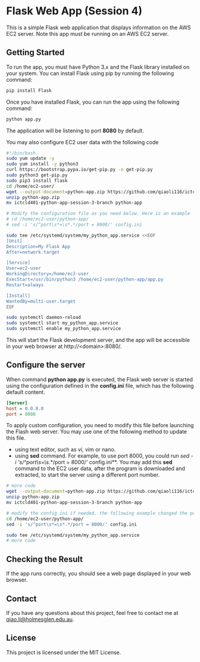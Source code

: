 # Flask Web App (Session 4)
This is a simple Flask web application that displays information on the AWS EC2 server. Note this app must be running on an AWS EC2 server.

## Getting Started
To run the app, you must have Python 3.x and the Flask library installed on your system. You can install Flask using pip by running the following command:

```bash
pip install Flask
```

Once you have installed Flask, you can run the app using the following command:

```bash
python app.py
```
The application will be listening to port **8080** by default.

You may also configure EC2 user data with the following code
```bash
#!/bin/bash
sudo yum update -y
sudo yum install -y python3
curl https://bootstrap.pypa.io/get-pip.py -o get-pip.py
sudo python3 get-pip.py
sudo pip3 install flask
cd /home/ec2-user/
wget --output-document=python-app.zip https://github.com/qiaoli116/ictcld401-python-app/archive/refs/heads/session-3-branch.zip
unzip python-app.zip
mv ictcld401-python-app-session-3-branch python-app

# Modify the configuration file as you need below. Here is an example
# cd /home/ec2-user/python-app/
# sed -i 's/^port\s*=\s*.*/port = 8000/' config.ini

sudo tee /etc/systemd/system/my_python_app.service <<EOF
[Unit]
Description=My Flask App
After=network.target

[Service]
User=ec2-user
WorkingDirectory=/home/ec2-user
ExecStart=/usr/bin/python3 /home/ec2-user/python-app/app.py
Restart=always

[Install]
WantedBy=multi-user.target
EOF

sudo systemctl daemon-reload
sudo systemctl start my_python_app.service
sudo systemctl enable my_python_app.service
```

This will start the Flask development server, and the app will be accessible in your web browser at http://&lt;domain&gt;:8080/.

## Configure the server
When command **python app.py** is executed, the Flask web server is started using the configuration defined in the **config.ini** file, which has the following default content.
```ini
[Server]
host = 0.0.0.0
port = 8080
```
To apply custom configuration, you need to modify this file before launching the Flash web server. You may use one of the following method to update this file.
 - using text editor, such as vi, vim or nano.
 - using **sed** command. For example, to use port 8000, you could run **sed -i 's/^port\s*=\s*.*/port = 8000/' config.ini**. You may add this **sed** command to the EC2 user data, after the program is downloaded and extracted, to start the server using a different port number.

```bash
# more code
wget --output-document=python-app.zip https://github.com/qiaoli116/ictcld401-python-app/archive/refs/heads/session-3-branch.zip
unzip python-app.zip
mv ictcld401-python-app-session-3-branch python-app

# modify the config.ini if needed. the following example changed the port number to 8000
cd /home/ec2-user/python-app/
sed -i 's/^port\s*=\s*.*/port = 8000/' config.ini

sudo tee /etc/systemd/system/my_python_app.service
# more code
```

## Checking the Result
If the app runs correctly, you should see a web page displayed in your web browser.

## Contact
If you have any questions about this project, feel free to contact me at <qiao.li@holmesglen.edu.au>.

## License
This project is licensed under the MIT License.